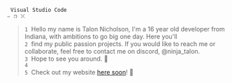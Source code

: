 ` Visual Studio Code                                                                                                     ⎯⠀❐⠀⤬`
>`1`‎ ‎ Hello my name is Talon Nicholson, I'm a 16 year old developer from Indiana, with ambitions to go big one day. Here you'll    
>`2`‎ ‎ ‎find my public passion projects. If you would like to reach me or collaborate, feel free to contact me on discord, @ninja_talon.     
>`3`‎ ‎ Hope to see you around. 🥳   
>`4`    
>`5`‎ ‎ Check out my website <a href="https://www.youtube.com/watch?v=dQw4w9WgXcQ">here soon</a>! 👾

